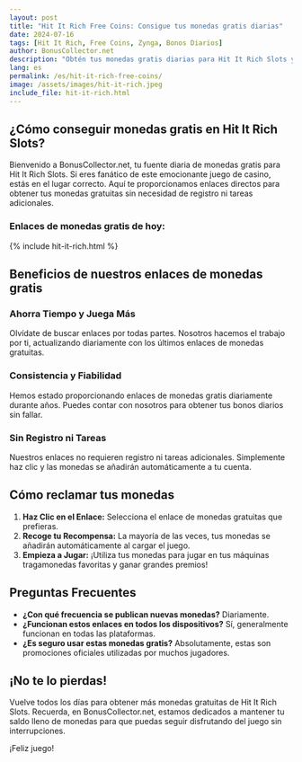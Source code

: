 ```yaml
---
layout: post
title: "Hit It Rich Free Coins: Consigue tus monedas gratis diarias"
date: 2024-07-16
tags: [Hit It Rich, Free Coins, Zynga, Bonos Diarios]
author: BonusCollector.net
description: "Obtén tus monedas gratis diarias para Hit It Rich Slots y sigue jugando sin gastar dinero."
lang: es
permalink: /es/hit-it-rich-free-coins/
image: /assets/images/hit-it-rich.jpeg
include_file: hit-it-rich.html
---
```


## ¿Cómo conseguir monedas gratis en Hit It Rich Slots?

Bienvenido a BonusCollector.net, tu fuente diaria de monedas gratis para Hit It Rich Slots. Si eres fanático de este emocionante juego de casino, estás en el lugar correcto. Aquí te proporcionamos enlaces directos para obtener tus monedas gratuitas sin necesidad de registro ni tareas adicionales.

### Enlaces de monedas gratis de hoy:

{% include hit-it-rich.html %}

## Beneficios de nuestros enlaces de monedas gratis

### Ahorra Tiempo y Juega Más
Olvídate de buscar enlaces por todas partes. Nosotros hacemos el trabajo por ti, actualizando diariamente con los últimos enlaces de monedas gratuitas.

### Consistencia y Fiabilidad
Hemos estado proporcionando enlaces de monedas gratis diariamente durante años. Puedes contar con nosotros para obtener tus bonos diarios sin fallar.

### Sin Registro ni Tareas
Nuestros enlaces no requieren registro ni tareas adicionales. Simplemente haz clic y las monedas se añadirán automáticamente a tu cuenta.

## Cómo reclamar tus monedas

1. **Haz Clic en el Enlace:** Selecciona el enlace de monedas gratuitas que prefieras.
2. **Recoge tu Recompensa:** La mayoría de las veces, tus monedas se añadirán automáticamente al cargar el juego.
3. **Empieza a Jugar:** ¡Utiliza tus monedas para jugar en tus máquinas tragamonedas favoritas y ganar grandes premios!

## Preguntas Frecuentes

- **¿Con qué frecuencia se publican nuevas monedas?** Diariamente.
- **¿Funcionan estos enlaces en todos los dispositivos?** Sí, generalmente funcionan en todas las plataformas.
- **¿Es seguro usar estas monedas gratis?** Absolutamente, estas son promociones oficiales utilizadas por muchos jugadores.

## ¡No te lo pierdas!

Vuelve todos los días para obtener más monedas gratuitas de Hit It Rich Slots. Recuerda, en BonusCollector.net, estamos dedicados a mantener tu saldo lleno de monedas para que puedas seguir disfrutando del juego sin interrupciones.

¡Feliz juego!